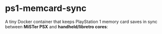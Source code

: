 # ps1-memcard-sync
A tiny Docker container that keeps PlayStation 1 memory card saves in sync between **MiSTer PSX** and **handheld/libretro cores**:
